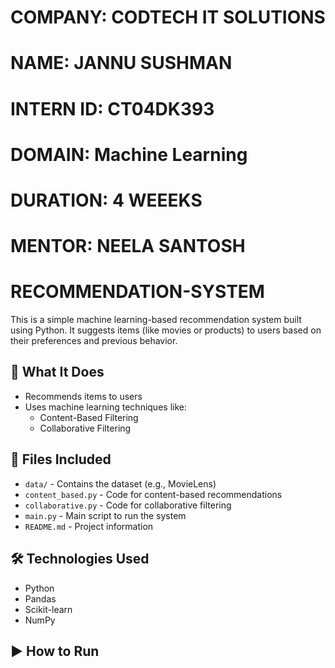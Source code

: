# COMPANY: CODTECH IT SOLUTIONS

# NAME: JANNU SUSHMAN

# INTERN ID: CT04DK393

# DOMAIN: Machine Learning

# DURATION: 4 WEEEKS

# MENTOR: NEELA SANTOSH

# RECOMMENDATION-SYSTEM

This is a simple machine learning-based recommendation system built using Python. It suggests items (like movies or products) to users based on their preferences and previous behavior.

## 📌 What It Does

- Recommends items to users
- Uses machine learning techniques like:
  - Content-Based Filtering
  - Collaborative Filtering

## 📂 Files Included

- `data/` - Contains the dataset (e.g., MovieLens)
- `content_based.py` - Code for content-based recommendations
- `collaborative.py` - Code for collaborative filtering
- `main.py` - Main script to run the system
- `README.md` - Project information

## 🛠 Technologies Used

- Python
- Pandas
- Scikit-learn
- NumPy

## ▶️ How to Run
